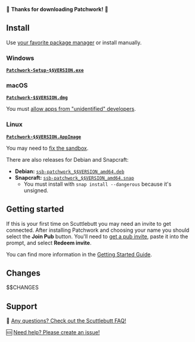 :tada: **Thanks for downloading Patchwork!** :tada:

## Install

Use [your favorite package manager](https://github.com/ssbc/patchwork#installation) or install manually.

### Windows

**[`Patchwork-Setup-$$VERSION.exe`][exe]**

### macOS

**[`Patchwork-$$VERSION.dmg`][dmg]**

You must [allow apps from "unidentified" developers](https://support.apple.com/kb/PH25088).

### Linux

**[`Patchwork-$$VERSION.AppImage`][appimage]**

You may need to [fix the sandbox](https://github.com/ssbc/patchwork/blob/master/docs/INSTALL.md#sandbox).

There are also releases for Debian and Snapcraft:

- **Debian:** [`ssb-patchwork_$$VERSION_amd64.deb`][deb]
- **Snapcraft:** [`ssb-patchwork_$$VERSION_amd64.snap`][snap]
  - You must install with `snap install --dangerous` because it's unsigned.

## Getting started

If this is your first time on Scuttlebutt you may need an invite to get connected. After installing Patchwork and choosing your name you should select the **Join Pub** button. You'll need to [get a pub invite](https://github.com/ssbc/ssb-server/wiki/Pub-Servers#public-pubs), paste it into the prompt, and select **Redeem invite**.

You can find more information in the [Getting Started Guide](https://www.scuttlebutt.nz/getting-started).

## Changes
$$CHANGES
## Support

:thinking:  [Any questions? Check out the Scuttlebutt FAQ!](https://www.scuttlebutt.nz/faq/)

:sos: [Need help? Please create an issue!](https://github.com/ssbc/patchwork/issues/new)

[appimage]: https://github.com/ssbc/patchwork/releases/download/v$$VERSION/Patchwork-$$VERSION.AppImage
[dmg]: https://github.com/ssbc/patchwork/releases/download/v$$VERSION/Patchwork-$$VERSION.dmg
[deb]: https://github.com/ssbc/patchwork/releases/download/v$$VERSION/ssb-patchwork_$$VERSION.dmg
[snap]: https://github.com/ssbc/patchwork/releases/download/v$$VERSION/ssb-patchwork_$$VERSION.snap
[exe]: https://github.com/ssbc/patchwork/releases/download/v$$VERSION/Patchwork-Setup-$$VERSION.exe
[npm]: https://npmjs.org/
[yarn]: https://yarnpkg.com/en/
[yay]: https://github.com/Jguer/yay
